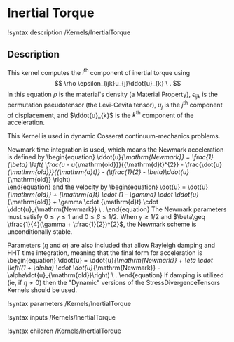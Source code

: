 # Inertial Torque

!syntax description /Kernels/InertialTorque

## Description

This kernel computes the $i^{\mathrm{th}}$ component of inertial torque using
$$
\rho \epsilon_{ijk}u_{j}\ddot{u}_{k} \ .
$$
In this equation $\rho$ is the material's density (a Material Property), $\epsilon_{ijk}$ is the
permutation pseudotensor (the Levi-Cevita tensor), $u_{j}$ is the $j^{\mathrm{th}}$ component of
displacement, and $\ddot{u}_{k}$ is the $k^{\mathrm{th}}$ component of the acceleration.

This Kernel is used in dynamic Cosserat continuum-mechanics problems.

Newmark time integration is used, which means the Newmark acceleration is defined by
\begin{equation}
\ddot{u}_{\mathrm{Newmark}} = \frac{1}{\beta} \left( \frac{u - u_{\mathrm{old}}}{{\mathrm{d}t}^{2}} - \frac{\dot{u}_{\mathrm{old}}}{{\mathrm{d}t}} - (\tfrac{1}{2} - \beta)\ddot{u}_{\mathrm{old}} \right) \
\end{equation}
and the velocity by
\begin{equation}
\dot{u} = \dot{u}_{\mathrm{old}} + {\mathrm{d}t} \cdot (1 - \gamma) \cdot \ddot{u}_{\mathrm{old}} + \gamma \cdot {\mathrm{d}t} \cdot \ddot{u}_{\mathrm{Newmark}} \ .
\end{equation}
The Newmark parameters must satisfy $0\leq \gamma\leq 1$ and $0 \leq \beta \leq 1/2$.  When
$\gamma\geq 1/2$ and $\beta\geq \tfrac{1}{4}(\gamma + \tfrac{1}{2})^{2}$, the Newmark scheme is
unconditionally stable.

Parameters ($\eta$ and $\alpha$) are also included that allow Rayleigh damping and HHT time
integration, meaning that the final form for acceleration is
\begin{equation}
\ddot{u} = \ddot{u}_{\mathrm{Newmark}} + \eta \cdot \left((1 + \alpha) \cdot \dot{u}_{\mathrm{Newmark}} - \alpha\dot{u}_{\mathrm{old}}\right) \ .
\end{equation}
If damping is utilized (ie, if $\eta\neq 0$) then the "Dynamic" versions of the
StressDivergenceTensors Kernels should be used.

!syntax parameters /Kernels/InertialTorque

!syntax inputs /Kernels/InertialTorque

!syntax children /Kernels/InertialTorque
